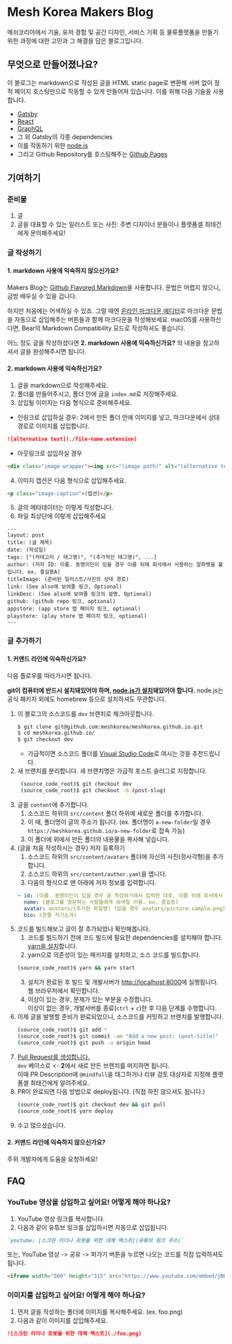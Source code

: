 # Mesh Korea Makers Blog

메쉬코리아에서 기술, 유저 경험 및 공간 디자인, 서비스 기획 등 물류플랫폼을 만들기 위한 과정에 대한 고민과 그 해결을 담은 블로그입니다.

## 무엇으로 만들어졌나요?

이 블로그는 markdown으로 작성된 글을 HTML static page로 변환해 서버 없이 정적 페이지 호스팅만으로 작동할 수 있게 만들어져 있습니다. 이를 위해 다음 기술을 사용합니다.

* [Gatsby](https://www.gatsbyjs.org)
* [React](https://reactjs.org)
* [GraphQL](https://graphql.org)
* 그 외 Gatsby의 각종 dependencies
* 이를 작동하기 위한 [node.js](https://nodejs.org)
* 그리고 Github Repository를 호스팅해주는 [Github Pages](https://pages.github.com)

## 기여하기

### 준비물

1. 글
2. 글을 대표할 수 있는 일러스트 또는 사진: 주변 디자이너 분들이나 플랫폼셀 최태건에게 문의해주세요!


### 글 작성하기

#### 1. markdown 사용에 익숙하지 않으신가요?

Makers Blog는 [Github Flavored Markdown](https://github.github.com/gfm/)을 사용합니다. 문법은 어렵지 않으니, 금방 배우실 수 있을 겁니다.

하지만 처음에는 어색하실 수 있죠. 그럴 때엔 [온라인 마크다운 에디터](https://stackedit.io/app)로 마크다운 문법을 자동으로 삽입해주는 버튼들과 함께 마크다운을 작성해보세요. macOS를 사용하신다면, Bear의 Markdown Compatibility 모드로 작성하셔도 좋습니다.

어느 정도 글을 작성하셨다면 **2. markdown 사용에 익숙하신가요?** 의 내용을 참고하셔서 글을 완성해주시면 됩니다.

#### 2. markdown 사용에 익숙하신가요?

1. 글을 markdown으로 작성해주세요.
2. 폴더를 만들어주시고, 폴더 안에 글을 `index.md`로 저장해주세요.
3. 삽입될 이미지는 다음 형식으로 준비해주세요.
  * 인링크로 삽입하실 경우: 2에서 만든 폴더 안에 이미지를 넣고, 마크다운에서 상대경로로 이미지를 삽입합니다.
  ```markdown
  ![alternative text](./file-name.extension)
  ```
  * 아웃링크로 삽입하실 경우
  ```html
<div class="image-wrapper"><img src="(image path)" alt="(alternative text)"></div>
```
4. 이미지 캡션은 다음 형식으로 삽입해주세요.
```html
<p class="image-caption">(캡션)</p>
```
5. 글의 메타데이터는 이렇게 작성합니다.
  1. 파일 최상단에 이렇게 삽입해주세요
  ```
---
layout: post
title: (글 제목)
date: (작성일)
tags: ["(카테고리 / 태그명)", "(추가적인 태그명)", ...]
author: (저자 ID: 이름. 동명이인이 있을 경우 이름 뒤에 회사에서 사용하는 알파벳을 붙입니다. ex. 홍길동A)
titleImage: (준비된 일러스트/사진의 상대 경로)
link: (See also에 보여줄 링크, Optional)
linkDesc: (See also에 보여줄 링크의 설명, Optional)
github: (github repo 링크, optional)
appstore: (app store 앱 페이지 링크, optional)
playstore: (play store 앱 페이지 링크, optional)
---
```

### 글 추가하기

#### 1. 커맨드 라인에 익숙하신가요?

다음 플로우를 따라가시면 됩니다.

**git이 컴퓨터에 반드시 설치돼있어야 하며, [node.js가 설치](https://nodejs.org/en/)돼있어야 합니다.** node.js는 공식 패키지 외에도 homebrew 등으로 설치하셔도 무관합니다.

1. 이 블로그의 소스코드를 `dev` 브랜치로 체크아웃합니다.
    ```bash
    $ git clone git@github.com:meshkorea/meshkorea.github.io.git
    $ cd meshkorea.github.io/
    $ git checkout dev
    ```
    * 가급적이면 소스코드 폴더를 [Visual Studio Code](https://code.visualstudio.com)로 여시는 것을 추천드립니다.
2. 새 브랜치를 분리합니다. 새 브랜치명은 가급적 포스트 슬러그로 지정합니다.
   ```bash
    (source_code_root)$ git checkout dev
    (source_code_root)$ git checkout -b (post-slug)
    ```
3. 글을 `content`에 추가합니다.
    1. 소스코드 하위의 `src/content` 폴더 하위에 새로운 폴더를 추가합니다.
    2. 이 때, 폴더명이 글의 주소가 됩니다. (ex. 폴더명이 `a-new-folder`일 경우 `https://meshkorea.github.io/a-new-folder`로 접속 가능)
    3. 이 폴더에 위에서 만든 폴더의 내용물을 복사해 넣습니다.
4. (글을 처음 작성하시는 경우) 저자 등록하기
    1. 소스코드 하위의 `src/content/avatars` 폴더에 자신의 사진(정사각형)을 추가합니다.
    2. 소스코드 하위의 `src/content/author.yaml`을 엽니다.
    3. 다음의 형식으로 맨 아래에 저자 정보를 입력합니다.
    ```yaml
    - id: (이름. 동명이인이 있을 경우 글 작성하기에서 입력한 대로, 이름 뒤에 회사에서 사용하는 알파벳을 붙입니다. ex. 홍길동A)
      name: (블로그를 방문하는 사람들에게 보여질 이름. ex. 홍길동)
      avatar: avatars/(추가한 파일명) (없을 경우 avatars/picture.sample.png)
      bio: (한줄 자기소개)
    ```
5. 코드를 빌드해보고 글이 잘 추가되었나 확인해봅니다.
    1. 코드를 빌드하기 전에 코드 빌드에 필요한 dependencies를 설치해야 합니다. [yarn을 설치](https://yarnpkg.com/en/docs/install)합니다.
    2. yarn으로 의존성이 있는 패키지를 설치하고, 소스 코드를 빌드합니다.
    ```bash
    (source_code_root)$ yarn && yarn start
    ```
    3. 설치가 완료된 후 빌드 및 개발서버가 [http://localhost:8000](http://localhost:8000)에 실행됩니다. 웹 브라우저에서 확인합니다.
    4. 이상이 있는 경우, 문제가 있는 부분을 수정합니다.<br>이상이 없는 경우, 개발서버를 종료(`ctrl` + `c`)한 후 다음 단계를 수행합니다.
6. 이제 글을 발행할 준비가 완료되었으니, 소스코드를 커밋하고 브랜치를 발행합니다.
    ```bash
    (source_code_root)$ git add *
    (source_code_root)$ git commit -am "Add a new post: (post-title)"
    (source_code_root)$ git push -u origin head
    ```
7. [Pull Request를 생성합니다.](https://github.com/meshkorea/meshkorea.github.io/pulls)<br>
    `dev` 베이스로 &lt;- **2**에서 새로 만든 브랜치를 머지하면 됩니다.<br>이때 PR Description에 `@mindfull`을 태그하거나 리뷰 검토 대상자로 지정해 플랫폼셀 최태건에게 알려주세요.
8. PR이 완료되면 다음 방법으로 deploy됩니다. (직접 하진 않으셔도 됩니다.)
    ```bash
    (source_code_root)$ git checkout dev && git pull
    (source_code_root)$ yarn deploy
    ```
9. 수고 많으셨습니다.

#### 2. 커맨드 라인에 익숙하지 않으신가요?

주위 개발자에게 도움을 요청하세요!

## FAQ

### YouTube 영상을 삽입하고 싶어요! 어떻게 해야 하나요?

1. YouTube 영상 링크를 복사합니다.
2. 다음과 같이 유튜브 링크를 삽입하시면 자동으로 삽입됩니다.

```markdown
`youtube: [스크린 리더나 로봇을 위한 대체 텍스트](유튜브 링크 주소)`
```

또는, YouTube 영상 -> 공유 -> 퍼가기 버튼을 누르면 나오는 코드를 직접 입력하셔도 됩니다.

```html
<iframe width="560" height="315" src="https://www.youtube.com/embed/jNQXAC9IVRw" frameborder="0" allow="accelerometer; autoplay; clipboard-write; encrypted-media; gyroscope; picture-in-picture" allowfullscreen></iframe>
```

### 이미지를 삽입하고 싶어요! 어떻게 해야 하나요?

1. 먼저 글을 작성하는 폴더에 이미지를 복사해주세요. (ex. foo.png)
2. 다음과 같이 이미지를 삽입해주세요.

```markdown
![스크린 리더나 로봇을 위한 대체 텍스트](./foo.png)
```
